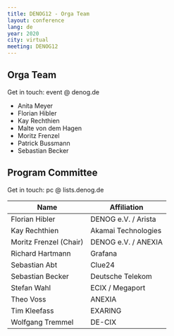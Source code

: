 ```yaml
---
title: DENOG12 - Orga Team
layout: conference
lang: de
year: 2020
city: virtual
meeting: DENOG12
---
```


## Orga Team
Get in touch: event @ denog.de

- Anita Meyer
- Florian Hibler
- Kay Rechthien
- Malte von dem Hagen
- Moritz Frenzel
- Patrick Bussmann
- Sebastian Becker

## Program Committee

Get in touch: pc @ lists.denog.de

| Name                   | Affiliation         |
|------------------------|---------------------|
| Florian Hibler         | DENOG e.V. / Arista |
| Kay Rechthien          | Akamai Technologies |
| Moritz Frenzel (Chair) | DENOG e.V. / ANEXIA |
| Richard Hartmann       | Grafana             |
| Sebastian Abt          | Clue24              |
| Sebastian Becker       | Deutsche Telekom    |
| Stefan Wahl            | ECIX / Megaport     |
| Theo Voss              | ANEXIA              |
| Tim Kleefass           | EXARING             |
| Wolfgang Tremmel       | DE-CIX              |

